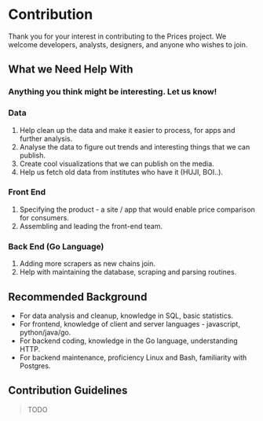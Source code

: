 Contribution
============

Thank you for your interest in contributing to the Prices project.
We welcome developers, analysts, designers, and anyone who wishes to join.

What we Need Help With
----------------------

### Anything you think might be interesting. Let us know!

### Data

1. Help clean up the data and make it easier to process, for apps and further analysis.
2. Analyse the data to figure out trends and interesting things that we can publish.
3. Create cool visualizations that we can publish on the media.
4. Help us fetch old data from institutes who have it (HUJI, BOI..).

### Front End

1. Specifying the product - a site / app that would enable price comparison for consumers.
2. Assembling and leading the front-end team.

### Back End (Go Language)

1. Adding more scrapers as new chains join.
2. Help with maintaining the database, scraping and parsing routines.

Recommended Background
----------------------

* For data analysis and cleanup, knowledge in SQL, basic statistics.
* For frontend, knowledge of client and server languages - javascript, python/java/go.
* For backend coding, knowledge in the Go language, understanding HTTP.
* For backend maintenance, proficiency Linux and Bash, familiarity with Postgres.

Contribution Guidelines
-----------------------

> TODO
